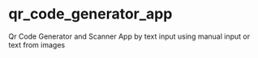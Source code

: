 # qr_code_generator_app
 Qr Code Generator and Scanner App by text input using manual input or text from images
